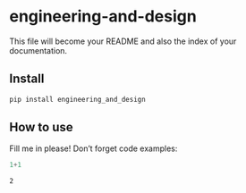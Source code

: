 # engineering-and-design

<!-- WARNING: THIS FILE WAS AUTOGENERATED! DO NOT EDIT! -->

This file will become your README and also the index of your
documentation.

## Install

``` sh
pip install engineering_and_design
```

## How to use

Fill me in please! Don’t forget code examples:

``` python
1+1
```

    2
